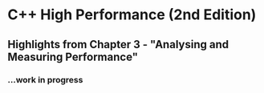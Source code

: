 # C++ High Performance (2nd Edition)

## Highlights from Chapter 3 - "Analysing and Measuring Performance"

### ...work in progress
